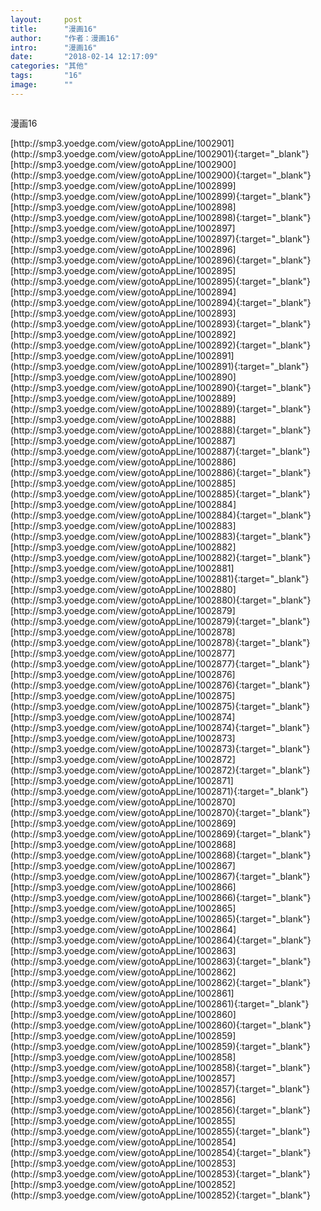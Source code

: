 ```yaml
---
layout:     post
title:      "漫画16"
author:     "作者：漫画16"
intro:      "漫画16"
date:       "2018-02-14 12:17:09"
categories: "其他"
tags:       "16"
image:      ""
---
```

<div style="text-align: center">
<p><img src=""/></p>
</div>
<p class="post-meta">
<span>漫画16</span>
</p>
[http://smp3.yoedge.com/view/gotoAppLine/1002901](http://smp3.yoedge.com/view/gotoAppLine/1002901){:target="_blank"}
[http://smp3.yoedge.com/view/gotoAppLine/1002900](http://smp3.yoedge.com/view/gotoAppLine/1002900){:target="_blank"}
[http://smp3.yoedge.com/view/gotoAppLine/1002899](http://smp3.yoedge.com/view/gotoAppLine/1002899){:target="_blank"}
[http://smp3.yoedge.com/view/gotoAppLine/1002898](http://smp3.yoedge.com/view/gotoAppLine/1002898){:target="_blank"}
[http://smp3.yoedge.com/view/gotoAppLine/1002897](http://smp3.yoedge.com/view/gotoAppLine/1002897){:target="_blank"}
[http://smp3.yoedge.com/view/gotoAppLine/1002896](http://smp3.yoedge.com/view/gotoAppLine/1002896){:target="_blank"}
[http://smp3.yoedge.com/view/gotoAppLine/1002895](http://smp3.yoedge.com/view/gotoAppLine/1002895){:target="_blank"}
[http://smp3.yoedge.com/view/gotoAppLine/1002894](http://smp3.yoedge.com/view/gotoAppLine/1002894){:target="_blank"}
[http://smp3.yoedge.com/view/gotoAppLine/1002893](http://smp3.yoedge.com/view/gotoAppLine/1002893){:target="_blank"}
[http://smp3.yoedge.com/view/gotoAppLine/1002892](http://smp3.yoedge.com/view/gotoAppLine/1002892){:target="_blank"}
[http://smp3.yoedge.com/view/gotoAppLine/1002891](http://smp3.yoedge.com/view/gotoAppLine/1002891){:target="_blank"}
[http://smp3.yoedge.com/view/gotoAppLine/1002890](http://smp3.yoedge.com/view/gotoAppLine/1002890){:target="_blank"}
[http://smp3.yoedge.com/view/gotoAppLine/1002889](http://smp3.yoedge.com/view/gotoAppLine/1002889){:target="_blank"}
[http://smp3.yoedge.com/view/gotoAppLine/1002888](http://smp3.yoedge.com/view/gotoAppLine/1002888){:target="_blank"}
[http://smp3.yoedge.com/view/gotoAppLine/1002887](http://smp3.yoedge.com/view/gotoAppLine/1002887){:target="_blank"}
[http://smp3.yoedge.com/view/gotoAppLine/1002886](http://smp3.yoedge.com/view/gotoAppLine/1002886){:target="_blank"}
[http://smp3.yoedge.com/view/gotoAppLine/1002885](http://smp3.yoedge.com/view/gotoAppLine/1002885){:target="_blank"}
[http://smp3.yoedge.com/view/gotoAppLine/1002884](http://smp3.yoedge.com/view/gotoAppLine/1002884){:target="_blank"}
[http://smp3.yoedge.com/view/gotoAppLine/1002883](http://smp3.yoedge.com/view/gotoAppLine/1002883){:target="_blank"}
[http://smp3.yoedge.com/view/gotoAppLine/1002882](http://smp3.yoedge.com/view/gotoAppLine/1002882){:target="_blank"}
[http://smp3.yoedge.com/view/gotoAppLine/1002881](http://smp3.yoedge.com/view/gotoAppLine/1002881){:target="_blank"}
[http://smp3.yoedge.com/view/gotoAppLine/1002880](http://smp3.yoedge.com/view/gotoAppLine/1002880){:target="_blank"}
[http://smp3.yoedge.com/view/gotoAppLine/1002879](http://smp3.yoedge.com/view/gotoAppLine/1002879){:target="_blank"}
[http://smp3.yoedge.com/view/gotoAppLine/1002878](http://smp3.yoedge.com/view/gotoAppLine/1002878){:target="_blank"}
[http://smp3.yoedge.com/view/gotoAppLine/1002877](http://smp3.yoedge.com/view/gotoAppLine/1002877){:target="_blank"}
[http://smp3.yoedge.com/view/gotoAppLine/1002876](http://smp3.yoedge.com/view/gotoAppLine/1002876){:target="_blank"}
[http://smp3.yoedge.com/view/gotoAppLine/1002875](http://smp3.yoedge.com/view/gotoAppLine/1002875){:target="_blank"}
[http://smp3.yoedge.com/view/gotoAppLine/1002874](http://smp3.yoedge.com/view/gotoAppLine/1002874){:target="_blank"}
[http://smp3.yoedge.com/view/gotoAppLine/1002873](http://smp3.yoedge.com/view/gotoAppLine/1002873){:target="_blank"}
[http://smp3.yoedge.com/view/gotoAppLine/1002872](http://smp3.yoedge.com/view/gotoAppLine/1002872){:target="_blank"}
[http://smp3.yoedge.com/view/gotoAppLine/1002871](http://smp3.yoedge.com/view/gotoAppLine/1002871){:target="_blank"}
[http://smp3.yoedge.com/view/gotoAppLine/1002870](http://smp3.yoedge.com/view/gotoAppLine/1002870){:target="_blank"}
[http://smp3.yoedge.com/view/gotoAppLine/1002869](http://smp3.yoedge.com/view/gotoAppLine/1002869){:target="_blank"}
[http://smp3.yoedge.com/view/gotoAppLine/1002868](http://smp3.yoedge.com/view/gotoAppLine/1002868){:target="_blank"}
[http://smp3.yoedge.com/view/gotoAppLine/1002867](http://smp3.yoedge.com/view/gotoAppLine/1002867){:target="_blank"}
[http://smp3.yoedge.com/view/gotoAppLine/1002866](http://smp3.yoedge.com/view/gotoAppLine/1002866){:target="_blank"}
[http://smp3.yoedge.com/view/gotoAppLine/1002865](http://smp3.yoedge.com/view/gotoAppLine/1002865){:target="_blank"}
[http://smp3.yoedge.com/view/gotoAppLine/1002864](http://smp3.yoedge.com/view/gotoAppLine/1002864){:target="_blank"}
[http://smp3.yoedge.com/view/gotoAppLine/1002863](http://smp3.yoedge.com/view/gotoAppLine/1002863){:target="_blank"}
[http://smp3.yoedge.com/view/gotoAppLine/1002862](http://smp3.yoedge.com/view/gotoAppLine/1002862){:target="_blank"}
[http://smp3.yoedge.com/view/gotoAppLine/1002861](http://smp3.yoedge.com/view/gotoAppLine/1002861){:target="_blank"}
[http://smp3.yoedge.com/view/gotoAppLine/1002860](http://smp3.yoedge.com/view/gotoAppLine/1002860){:target="_blank"}
[http://smp3.yoedge.com/view/gotoAppLine/1002859](http://smp3.yoedge.com/view/gotoAppLine/1002859){:target="_blank"}
[http://smp3.yoedge.com/view/gotoAppLine/1002858](http://smp3.yoedge.com/view/gotoAppLine/1002858){:target="_blank"}
[http://smp3.yoedge.com/view/gotoAppLine/1002857](http://smp3.yoedge.com/view/gotoAppLine/1002857){:target="_blank"}
[http://smp3.yoedge.com/view/gotoAppLine/1002856](http://smp3.yoedge.com/view/gotoAppLine/1002856){:target="_blank"}
[http://smp3.yoedge.com/view/gotoAppLine/1002855](http://smp3.yoedge.com/view/gotoAppLine/1002855){:target="_blank"}
[http://smp3.yoedge.com/view/gotoAppLine/1002854](http://smp3.yoedge.com/view/gotoAppLine/1002854){:target="_blank"}
[http://smp3.yoedge.com/view/gotoAppLine/1002853](http://smp3.yoedge.com/view/gotoAppLine/1002853){:target="_blank"}
[http://smp3.yoedge.com/view/gotoAppLine/1002852](http://smp3.yoedge.com/view/gotoAppLine/1002852){:target="_blank"}


